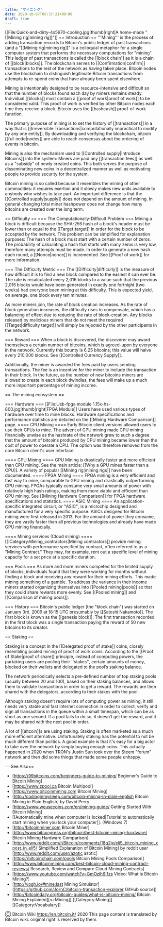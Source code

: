 ```yaml
---
title: "マイニング"
date: 2020-10-07T00:37:21+09:00
draft: true
---
```


<!-- This page is designed to be short and simple! It should provide only a very brief explanation of things that have their own page and should link to other pages whenever possible. This page should serve as an entry point and a place to organize most of our mining articles. Thank You! (-Atheros) -->

[[File:Quick-and-dirty-4x5970-cooling.jpg|thumb|right|A home-made "[[Mining
rig|mining rig]]"]] == Introduction == '''Mining''' is the process of adding
transaction records to Bitcoin's public ledger of past transactions (and a
"[[Mining rig|mining rig]]" is a colloquial metaphor for a single computer
system that performs the necessary computations for "mining". This ledger of
past transactions is called the [[block chain]] as it is a chain of
[[block|blocks]]. The blockchain serves to [[Confirmation|confirm]] transactions
to the rest of the network as having taken place. Bitcoin nodes use the
blockchain to distinguish legitimate Bitcoin transactions from attempts to
re-spend coins that have already been spent elsewhere.

Mining is intentionally designed to be resource-intensive and difficult so that
the number of blocks found each day by miners remains steady. Individual
[[blocks]] must contain a [[proof of work|proof of work]] to be considered
valid. This proof of work is verified by other Bitcoin nodes each time they
receive a block. Bitcoin uses the [[hashcash]] proof-of-work function.

The primary purpose of mining is to set the history of [[transactions]] in a way
that is [[Irreversible Transactions|computationally impractical to modify by any
one entity]]. By downloading and verifying the blockchain, bitcoin [[full
node|nodes]] are able to reach consensus about the ordering of events in
bitcoin.

Mining is also the mechanism used to [[Controlled supply|introduce Bitcoins]]
into the system: Miners are paid any [[transaction fees]] as well as a "subsidy"
of newly created coins. This both serves the purpose of disseminating new coins
in a decentralized manner as well as motivating people to provide security for
the system.

Bitcoin mining is so called because it resembles the mining of other
commodities: it requires exertion and it slowly makes new units available to
anybody who wishes to take part. An important difference is that the
[[Controlled supply|supply]] does not depend on the amount of mining. In general
changing total miner hashpower does not change how many bitcoins are created
over the long term.

== Difficulty == === The Computationally-Difficult Problem === Mining a block is
difficult because the SHA-256 hash of a block's header must be lower than or
equal to the [[Target|target]] in order for the block to be accepted by the
network. This problem can be simplified for explanation purposes: The hash of a
block must start with a certain number of zeros. The probability of calculating
a hash that starts with many zeros is very low, therefore many attempts must be
made. In order to generate a new hash each round, a [[Nonce|nonce]] is
incremented. See [[Proof of work]] for more information.

=== The Difficulty Metric === The [[Difficulty|difficulty]] is the measure of
how difficult it is to find a new block compared to the easiest it can ever be.
The rate is recalculated every 2,016 blocks to a value such that the previous
2,016 blocks would have been generated in exactly one fortnight (two weeks) had
everyone been mining at this difficulty. This is expected yield, on average, one
block every ten minutes.

As more miners join, the rate of block creation increases. As the rate of block
generation increases, the difficulty rises to compensate, which has a balancing
of effect due to reducing the rate of block-creation. Any blocks released by
malicious miners that do not meet the required [[Target|difficulty target]] will
simply be rejected by the other participants in the network.

=== Reward === When a block is discovered, the discoverer may award themselves a
certain number of bitcoins, which is agreed-upon by everyone in the network.
Currently this bounty is 6.25 bitcoins; this value will halve every 210,000
blocks. See [[Controlled Currency Supply]].

Additionally, the miner is awarded the fees paid by users sending transactions.
The fee is an incentive for the miner to include the transaction in their block.
In the future, as the number of new bitcoins miners are allowed to create in
each block dwindles, the fees will make up a much more important percentage of
mining income.

== The mining ecosystem ==

=== Hardware === [[File:Usb-fpga module 1.15x-hs-800.jpg|thumb|right|FPGA
Module]] Users have used various types of hardware over time to mine blocks.
Hardware specifications and performance statistics are detailed on the [[Mining
Hardware Comparison]] page. ==== CPU Mining ==== Early Bitcoin client versions
allowed users to use their CPUs to mine. The advent of GPU mining made CPU
mining financially unwise as the hashrate of the network grew to such a degree
that the amount of bitcoins produced by CPU mining became lower than the cost of
power to operate a CPU. The option was therefore removed from the core Bitcoin
client's user interface.

==== GPU Mining ==== GPU Mining is drastically faster and more efficient than
CPU mining. See the main article: [[Why a GPU mines faster than a CPU]]. A
variety of popular [[Mining rig|mining rigs]] have been documented. ==== FPGA
Mining ==== FPGA mining is a very efficient and fast way to mine, comparable to
GPU mining and drastically outperforming CPU mining. FPGAs typically consume
very small amounts of power with relatively high hash ratings, making them more
viable and efficient than GPU mining. See [[Mining Hardware Comparison]] for
FPGA hardware specifications and statistics. ==== ASIC Mining ==== An
application-specific integrated circuit, or ''ASIC'', is a microchip designed
and manufactured for a very specific purpose. ASICs designed for Bitcoin mining
were first released in 2013. For the amount of power they consume, they are
vastly faster than all previous technologies and already have made GPU mining
financially.

==== Mining services (Cloud mining) ==== [[:Category:Mining_contractors|Mining
contractors]] provide mining services with performance specified by contract,
often referred to as a "Mining Contract." They may, for example, rent out a
specific level of mining capacity for a set price at a specific duration.

=== Pools === As more and more miners competed for the limited supply of blocks,
individuals found that they were working for months without finding a block and
receiving any reward for their mining efforts. This made mining something of a
gamble. To address the variance in their income miners started organizing
themselves into [[Pooled mining|pools]] so that they could share rewards more
evenly. See [[Pooled mining]] and [[Comparison of mining pools]].

=== History === Bitcoin's public ledger (the "block chain") was started on
January 3rd, 2009 at 18:15 UTC presumably by [[Satoshi Nakamoto]]. The first
block is known as the [[genesis block]]. The first transaction recorded in the
first block was a single transaction paying the reward of 50 new bitcoins to its
creator.

== Staking ==

Staking is a concept in the [[Delegated proof of stake]] coins, closely
resembling pooled mining of proof of work coins. According to the [[Proof of
Stake|proof of share]] principle, instead of computing powers, the partaking
users are pooling their ''stakes'', certain amounts of money, blocked on their
wallets and delegated to the pool’s staking balance.

The network periodically selects a pre-defined number of top staking pools
(usually between 20 and 100), based on their staking balances, and allows them
to validate transactions in order to get a reward. The rewards are then shared
with the delegators, according to their stakes with the pool.

Although staking doesn’t require lots of computing power as mining, it still
needs very stable and fast Internet connection in order to collect, verify and
sign all transactions in the queue within a small timespan, which can be as
short as one second. If a pool fails to do so, it doesn’t get the reward, and it
may be shared with the next pool in order.

A lot of [[altcoin]]s are using staking. Staking is often marketed as a much
more efficient alternative. Unfortunately staking has the potential to not be
much different than politics. A good example is that it's easy for a big actor
to take over the network by simply buying enough coins. This actually happened
in 2020 when TRON's Justin Sun took over the Steem "forum" network and then did
some things that made some people unhappy.

==See Also==

- [https://99bitcoins.com/beginners-guide-to-mining/ Beginner's Guide to Bitcoin
  Mining]
- [https://www.zpool.ca Bitcoin Multipool]
- [https://www.bitcoinmining.com Bitcoin Mining]
- [http://codinginmysleep.com/bitcoin-mining-in-plain-english Bitcoin Mining in
  Plain English] by David Perry
- [https://www.weusecoins.com/en/mining-guide/ Getting Started With Bitcoin
  Mining]
- [[Automatically mine when computer is locked|Tutorial to automatically start
  mining when you lock your computer]]. (Windows 7)
- [http://bitcoinminer.com Bitcoin Miner]
- [http://www.bitcongress.org/bitcoin/best-bitcoin-mining-hardware/ Bitcoin
  Mining Hardware Comparison]
- [http://www.reddit.com/r/Bitcoin/comments/18q2jx/eli5_bitcoin_mining_xpost_in_eli5/
  Simplified Explanation of Bitcoin Mining] by reddit user
  [http://www.reddit.com/user/azotic azotic]
- [https://bitcoinchain.com/pools Bitcoin Mining Pools Comparison]
- [http://www.bitcoinmining.com/best-bitcoin-cloud-mining-contract-reviews/
  Research, Review and Compare Cloud Mining Contracts]
- [https://www.youtube.com/watch?v=GmOzih6I1zs Video: What is Bitcoin Mining?]
- [http://yogh.io/#mine:last Mining Simulator]
  ([https://github.com/JornC/bitcoin-transaction-explorer GitHub source])
- [http://bitcoindaily.org/bitcoin-guides/what-is-bitcoin-mining/ Bitcoin Mining
  Explained][ru:Mining]] [[Category:Mining]][[Category:Vocabulary]]

Ⓒ Bitcoin Wiki https://en.bitcoin.it/ 2020 This page content is translated by
Bitcoin wiki. original right is reserved by them.
